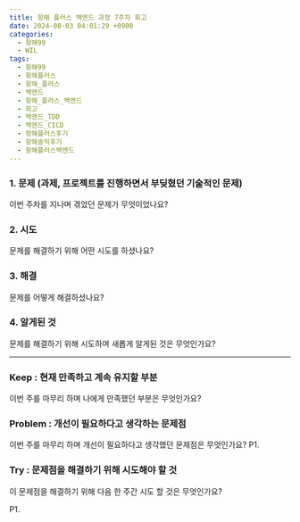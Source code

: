 ```yaml
---
title: 항해 플러스 백엔드 과정 7주차 회고
date: 2024-08-03 04:01:29 +0900
categories:
  - 항해99
  - WIL
tags:
  - 항해99
  - 항해플러스
  - 항해_플러스
  - 백엔드
  - 항해_플러스_백엔드
  - 회고
  - 백엔드_TDD
  - 백엔드_CICD
  - 항해플러스후기
  - 항해솔직후기
  - 항해플러스백엔드
---
```


### 1. 문제 **(과제, 프로젝트를 진행하면서 부딪혔던 기술적인 문제)**

이번 주차를 지나며 겪었던 문제가 무엇이었나요?

### **2. 시도**

문제를 해결하기 위해 어떤 시도를 하셨나요?

### **3. 해결**

문제를 어떻게 해결하셨나요?

### **4. 알게된 것**

문제를 해결하기 위해 시도하며 새롭게 알게된 것은 무엇인가요? 

---

### **Keep : 현재 만족하고 계속 유지할 부분**

이번 주를 마무리 하며 나에게 만족했던 부분은 무엇인가요?

### **Problem : 개선이 필요하다고 생각하는 문제점**

이번 주를 마무리 하며 개선이 필요하다고 생각했던 문제점은 무엇인가요?
P1.

### **Try : 문제점을 해결하기 위해 시도해야 할 것**

이 문제점을 해결하기 위해 다음 한 주간 시도 할 것은 무엇인가요? 

P1.
